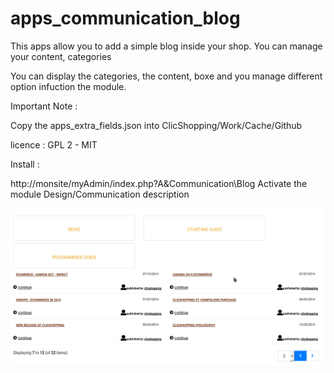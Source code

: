 # apps_communication_blog
This apps allow you to add a simple blog inside your shop. You can manage your content, categories

You can display the categories, the content, boxe and you manage different option infuction the module.

Important Note :

Copy the apps_extra_fields.json into ClicShopping/Work/Cache/Github

licence  : GPL 2 - MIT

Install :

http://monsite/myAdmin/index.php?A&Communication\Blog
Activate the module Design/Communication description

![blog](https://github.com/ClicShoppingOfficialModulesV3/apps_communication_blog/blob/master/ModuleInfosJson/blog.png)


